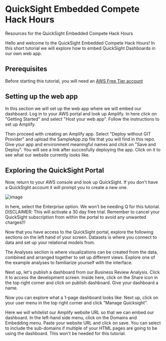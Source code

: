# QuickSight Embedded Compete Hack Hours 
Resources for the QuickSight Embedded Compete Hack Hours 

Hello and welcome to the QuickSight Embedded Compete Hack Hours! In this short tutorial we will explore how to embed QuickSight Dashboards in our own web app.

## Prerequisites

Before starting this tutorial, you will need an [AWS Free Tier account](https://aws.amazon.com/free/?all-free-tier.sort-by=item.additionalFields.SortRank&all-free-tier.sort-order=asc&awsf.Free%20Tier%20Types=*all&awsf.Free%20Tier%20Categories=*all) 

## Setting up the web app

In this section we will set up the web app where we will embed our dashboard. Log in to your AWS portal and look up Amplify. In here click on "Getting Started" and select "Host your web app". Follow the instructions to set up Amplify.

Then proceed with creating an Amplify app. Select "Deploy without GIT Provider" and upload the SampleApp.zip file that you will find in this repo. Give your app and environment meaningful names and click on "Save and Deploy". You will see a link after succesfully deploying the app. Click on it to see what our website currently looks like.

## Exploring the QuickSight Portal

Now, return to your AWS console and look up QuickSight. If you don't have a QuickSight account it will prompt you to create a new one.

 ![image](images/Screenshot_2023-04-19_205705.png)

In here, select the Enterprise option. We won't be needing Q for this tutorial. DISCLAIMER: This will activate a 30 day free trial. Remember to cancel your QuickSight subscription from within the portal to avoid any unwanted charges!!!

Now that you have access to the QuickSight portal, explore the following sections on the left hand of your screen. Datasets is where you connect to data and set up your relational models from. 

The Analyses section is where visualizations can be created from the data, combined and arranged together to set up different views. Explore one of the example analyses to familiarize yourself with the interface. 

Next up, let's publish a dashboard from our Business Review Analysis. Click it to access the development screen. Inside here, click on the Share icon in the top right corner and click on publish dashboard. Give your dashboard a name.

Now you can explore what a 1-page dashboard looks like. Next up, click on your user menu in the top right corner and click "Manage Quicksight". 

Here we will whitelist our Amplify website URL so that we can embed our dashboard. In the left-hand side menu, click on the Domains and Embedding menu. Paste your website URL and click on save. You can select to include the sub-domains if multiple of your HTML pages are going to be using the dashboard. This won't be needed for this tutorial.
